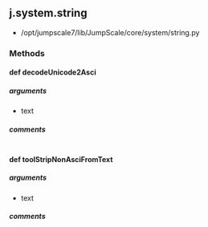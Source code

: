 ## j.system.string

- /opt/jumpscale7/lib/JumpScale/core/system/string.py

### Methods

#### def decodeUnicode2Asci 
##### arguments

- text

##### comments

```

```

#### def toolStripNonAsciFromText 
##### arguments

- text

##### comments

```

```

